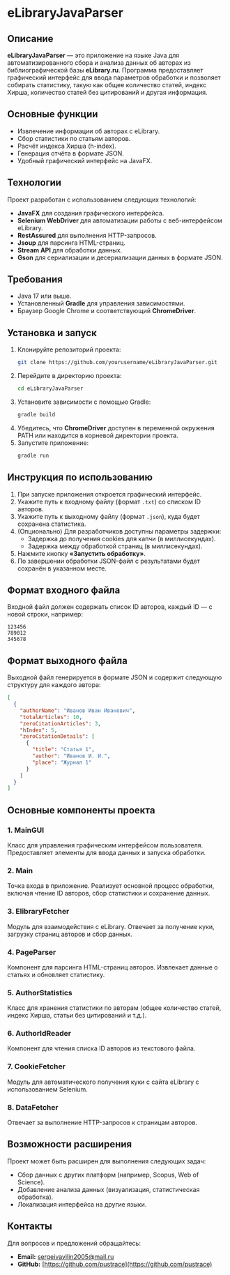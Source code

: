 # eLibraryJavaParser

## Описание
**eLibraryJavaParser** — это приложение на языке Java для автоматизированного сбора и анализа данных об авторах из библиографической базы **eLibrary.ru**. Программа предоставляет графический интерфейс для ввода параметров обработки и позволяет собирать статистику, такую как общее количество статей, индекс Хирша, количество статей без цитирований и другая информация.

## Основные функции
- Извлечение информации об авторах с eLibrary.
- Сбор статистики по статьям авторов.
- Расчёт индекса Хирша (h-index).
- Генерация отчёта в формате JSON.
- Удобный графический интерфейс на JavaFX.

## Технологии
Проект разработан с использованием следующих технологий:
- **JavaFX** для создания графического интерфейса.
- **Selenium WebDriver** для автоматизации работы с веб-интерфейсом eLibrary.
- **RestAssured** для выполнения HTTP-запросов.
- **Jsoup** для парсинга HTML-страниц.
- **Stream API** для обработки данных.
- **Gson** для сериализации и десериализации данных в формате JSON.

## Требования
- Java 17 или выше.
- Установленный **Gradle** для управления зависимостями.
- Браузер Google Chrome и соответствующий **ChromeDriver**.

## Установка и запуск
1. Клонируйте репозиторий проекта:
    ```bash
    git clone https://github.com/yourusername/eLibraryJavaParser.git
    ```
2. Перейдите в директорию проекта:
    ```bash
    cd eLibraryJavaParser
    ```
3. Установите зависимости с помощью Gradle:
    ```bash
    gradle build
    ```
4. Убедитесь, что **ChromeDriver** доступен в переменной окружения PATH или находится в корневой директории проекта.
5. Запустите приложение:
    ```bash
    gradle run
    ```

## Инструкция по использованию
1. При запуске приложения откроется графический интерфейс.
2. Укажите путь к входному файлу (формат `.txt`) со списком ID авторов.
3. Укажите путь к выходному файлу (формат `.json`), куда будет сохранена статистика.
4. (Опционально) Для разработчиков доступны параметры задержки:
   - Задержка до получения cookies для капчи (в миллисекундах).
   - Задержка между обработкой страниц (в миллисекундах).
5. Нажмите кнопку **«Запустить обработку»**.
6. По завершении обработки JSON-файл с результатами будет сохранён в указанном месте.

## Формат входного файла
Входной файл должен содержать список ID авторов, каждый ID — с новой строки, например:
```
123456
789012
345678
```

## Формат выходного файла
Выходной файл генерируется в формате JSON и содержит следующую структуру для каждого автора:
```json
[
  {
    "authorName": "Иванов Иван Иванович",
    "totalArticles": 10,
    "zeroCitationArticles": 3,
    "hIndex": 5,
    "zeroCitationDetails": [
      {
        "title": "Статья 1",
        "author": "Иванов И. И.",
        "place": "Журнал 1"
      }
    ]
  }
]
```

## Основные компоненты проекта
### 1. **MainGUI**
Класс для управления графическим интерфейсом пользователя. Предоставляет элементы для ввода данных и запуска обработки.

### 2. **Main**
Точка входа в приложение. Реализует основной процесс обработки, включая чтение ID авторов, сбор статистики и сохранение данных.

### 3. **ElibraryFetcher**
Модуль для взаимодействия с eLibrary. Отвечает за получение куки, загрузку страниц авторов и сбор данных.

### 4. **PageParser**
Компонент для парсинга HTML-страниц авторов. Извлекает данные о статьях и обновляет статистику.

### 5. **AuthorStatistics**
Класс для хранения статистики по авторам (общее количество статей, индекс Хирша, статьи без цитирований и т.д.).

### 6. **AuthorIdReader**
Компонент для чтения списка ID авторов из текстового файла.

### 7. **CookieFetcher**
Модуль для автоматического получения куки с сайта eLibrary с использованием Selenium.

### 8. **DataFetcher**
Отвечает за выполнение HTTP-запросов к страницам авторов.

## Возможности расширения
Проект может быть расширен для выполнения следующих задач:
- Сбор данных с других платформ (например, Scopus, Web of Science).
- Добавление анализа данных (визуализация, статистическая обработка).
- Локализация интерфейса на другие языки.

## Контакты
Для вопросов и предложений обращайтесь:
- **Email:** sergeivavilin2005@mail.ru
- **GitHub:** [https://github.com/pustrace](https://github.com/pustrace)

